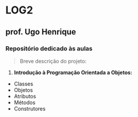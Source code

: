 # LOG2 
## prof. Ugo Henrique
### Repositório dedicado às aulas

> Breve descrição do projeto:

1. **Introdução à Programação Orientada a Objetos:**
- Classes
- Objetos
- Atributos
- Métodos
- Construtores
